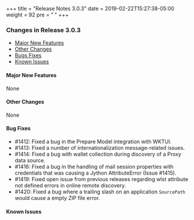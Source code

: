+++
title = "Release Notes 3.0.3"
date = 2019-02-22T15:27:38-05:00
weight = 92
pre = "<b> </b>"
+++


### Changes in Release 3.0.3
- [Major New Features](#major-new-features)
- [Other Changes](#other-changes)
- [Bugs Fixes](#bug-fixes)
- [Known Issues](#known-issues)


#### Major New Features
None

#### Other Changes
None

#### Bug Fixes
- #1412: Fixed a bug in the Prepare Model integration with WKTUI.
- #1413: Fixed a number of internationalization message-related issues.
- #1414: Fixed a bug with wallet collection during discovery of a Proxy data source.
- #1416: Fixed a bug in the handling of mail session properties with credentials that was causing a Jython AttributeError (Issue #1415).
- #1419: Fixed open issue from previous releases regarding wlst attribute not defined errors in online remote discovery. 
- #1420: Fixed a bug where a trailing slash on an application `SourcePath` would cause a empty ZIP file error.

#### Known Issues
